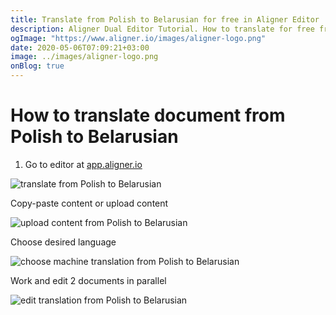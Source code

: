 ```yaml
---
title: Translate from Polish to Belarusian for free in Aligner Editor
description: Aligner Dual Editor Tutorial. How to translate for free from Polish to Belarusian. Aligner is multilingual document management platform. 
ogImage: "https://www.aligner.io/images/aligner-logo.png"
date: 2020-05-06T07:09:21+03:00
image: ../images/aligner-logo.png
onBlog: true
---
```


# How to translate document from Polish to Belarusian

1. Go to editor at [app.aligner.io](https://app.aligner.io "Aligner App web page")

![translate from Polish to Belarusian](../aligner-blank-editor.png "translate from Polish to Belarusian")

Copy-paste content or upload content

![upload content from Polish to Belarusian](../aligner-uploaded-document.png "upload content from Polish to Belarusian")

Choose desired language

![choose machine translation from Polish to Belarusian](../aligner-language-dropdown.png "choose machine translation from Polish to Belarusian")

Work and edit 2 documents in parallel

![edit translation from Polish to Belarusian](../aligner-double-sitded-editor.png "edit translation from Polish to Belarusian")

